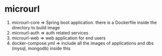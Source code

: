 # microurl
1. microurl-core => Spring boot application. there is a Dockerfile inside the directory to build image
2. microurl-auth => auth related services
3. microurl-web => web application for end users
4. docker-compose.yml => include all the images of applications and dbs (mysql, mongodb) inside this 
